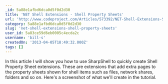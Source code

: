```yaml
---
_id: 5a88e1afbd6dca0d5f0d2d30
title: 'NET Shell Extensions - Shell Property Sheets'
url: 'http://www.codeproject.com/Articles/573392/NET-Shell-Extensions-Shell-Property-Sheets'
category: 5a88e1afbd6dca0d5f0d2d30
slug: 'net-shell-extensions-shell-property-sheets'
user_id: 5a83ce59d6eb0005c4ecda2c
username: 'bill-s'
createdOn: '2013-04-05T18:49:32.000Z'
tags: []
---
```


<div>In this article I will show you how to use SharpShell to quickly create Shell Property Sheet extensions. These are extensions that add extra pages to the property sheets shown for shell items such as files, network shares, folders and so on. Here's a screenshot of what we'll create in the tutorial.</div>
